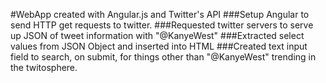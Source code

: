 #WebApp created with Angular.js and Twitter's API
###Setup Angular to send HTTP get requests to twitter. 
###Requested twitter servers to serve up JSON of tweet information with "@KanyeWest"
###Extracted select values from JSON Object and inserted into HTML
###Created text input field to search, on submit, for things other than "@KanyeWest" trending in the twitosphere.
